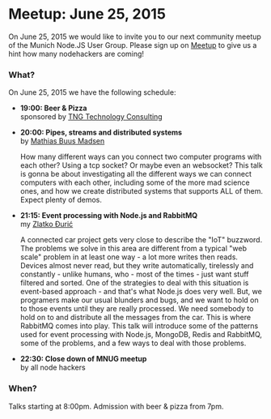 # Meetup: June 25, 2015

On June 25, 2015 we would like to invite you to our next community meetup of the Munich Node.JS User Group. 
Please sign up on [Meetup](http://www.meetup.com/Munich-Node-js-User-Group/events/222709083/) to give us a hint how many nodehackers are coming!

### What?

On June 25, 2015 we have the following schedule:


*   **19:00: Beer & Pizza**  
    sponsored by [TNG Technology Consulting](http://www.tngtech.com)
    
*   **20:00: Pipes, streams and distributed systems**  
    by [Mathias Buus Madsen](/speakers#mathiasb)
    
    How many different ways can you connect two computer programs with each
    other? Using a tcp socket? Or maybe even an websocket? This talk is gonna
    be about investigating all the different ways we can connect computers
    with each other, including some of the more mad science ones, and how we create
    distributed systems that supports ALL of them. Expect plenty of demos.
  
*   **21:15: Event processing with Node.js and RabbitMQ**  
    my [Zlatko Đurić](/speakers#zlatkod)
   
    A connected car project gets very close to describe the "IoT" buzzword.
    The problems we solve in this area are different from a typical "web scale"
    problem in at least one way - a lot more writes then reads. Devices almost
    never read, but they write automatically, tirelessly and constantly -
    unlike humans, who - most of the times - just want stuff filtered and
    sorted. One of the strategies to deal with this situation is event-based
    approach - and that's what Node.js does very well. But, we
    programers make our usual blunders and bugs, and we want to hold on to
    those events until they are really processed. We need somebody to hold
    on to and distribute all the messages from the car. This is where
    RabbitMQ comes into play. This talk will introduce some of the patterns
    used for event processing with Node.js, MongoDB, Redis and RabbitMQ,
    some of the problems, and a few ways to deal with those problems.
   
*   **22:30: Close down of MNUG meetup**  
    by all node hackers
   
### When?
 
Talks starting at 8:00pm. Admission with beer & pizza from 7pm.

[//]: # ("Where" is included dynamically through JSON field "place")
